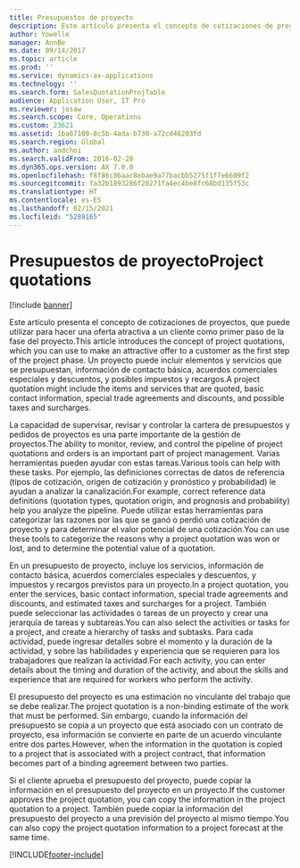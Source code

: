 ```yaml
---
title: Presupuestos de proyecto
description: Este artículo presenta el concepto de cotizaciones de proyectos, que puede utilizar para hacer una oferta atractiva a un cliente como primer paso de la fase del proyecto. Un proyecto puede incluir elementos y servicios que se presupuestan, información de contacto básica, acuerdos comerciales especiales y descuentos, y posibles impuestos y recargos.
author: Yowelle
manager: AnnBe
ms.date: 09/14/2017
ms.topic: article
ms.prod: ''
ms.service: dynamics-ax-applications
ms.technology: ''
ms.search.form: SalesQuotationProjTable
audience: Application User, IT Pro
ms.reviewer: josaw
ms.search.scope: Core, Operations
ms.custom: 23621
ms.assetid: 1ba67109-8c5b-4ada-b730-a72cd46203fd
ms.search.region: Global
ms.author: andchoi
ms.search.validFrom: 2016-02-28
ms.dyn365.ops.version: AX 7.0.0
ms.openlocfilehash: f8f86c86aac8ebae9a77bacbb5275f1f7e6609f2
ms.sourcegitcommit: fa32b1893286f20271fa4ec4be8fc68bd135f53c
ms.translationtype: HT
ms.contentlocale: es-ES
ms.lasthandoff: 02/15/2021
ms.locfileid: "5289165"
---
```

# <a name="project-quotations"></a><span data-ttu-id="55bcb-104">Presupuestos de proyecto</span><span class="sxs-lookup"><span data-stu-id="55bcb-104">Project quotations</span></span>

[!include [banner](../includes/banner.md)]

<span data-ttu-id="55bcb-105">Este artículo presenta el concepto de cotizaciones de proyectos, que puede utilizar para hacer una oferta atractiva a un cliente como primer paso de la fase del proyecto.</span><span class="sxs-lookup"><span data-stu-id="55bcb-105">This article introduces the concept of project quotations, which you can use to make an attractive offer to a customer as the first step of the project phase.</span></span> <span data-ttu-id="55bcb-106">Un proyecto puede incluir elementos y servicios que se presupuestan, información de contacto básica, acuerdos comerciales especiales y descuentos, y posibles impuestos y recargos.</span><span class="sxs-lookup"><span data-stu-id="55bcb-106">A project quotation might include the items and services that are quoted, basic contact information, special trade agreements and discounts, and possible taxes and surcharges.</span></span> 

<span data-ttu-id="55bcb-107">La capacidad de supervisar, revisar y controlar la cartera de presupuestos y pedidos de proyectos es una parte importante de la gestión de proyectos.</span><span class="sxs-lookup"><span data-stu-id="55bcb-107">The ability to monitor, review, and control the pipeline of project quotations and orders is an important part of project management.</span></span> <span data-ttu-id="55bcb-108">Varias herramientas pueden ayudar con estas tareas.</span><span class="sxs-lookup"><span data-stu-id="55bcb-108">Various tools can help with these tasks.</span></span> <span data-ttu-id="55bcb-109">Por ejemplo, las definiciones correctas de datos de referencia (tipos de cotización, origen de cotización y pronóstico y probabilidad) le ayudan a analizar la canalización.</span><span class="sxs-lookup"><span data-stu-id="55bcb-109">For example, correct reference data definitions (quotation types, quotation origin, and prognosis and probability) help you analyze the pipeline.</span></span> <span data-ttu-id="55bcb-110">Puede utilizar estas herramientas para categorizar las razones por las que se ganó o perdió una cotización de proyecto y para determinar el valor potencial de una cotización.</span><span class="sxs-lookup"><span data-stu-id="55bcb-110">You can use these tools to categorize the reasons why a project quotation was won or lost, and to determine the potential value of a quotation.</span></span> 

<span data-ttu-id="55bcb-111">En un presupuesto de proyecto, incluye los servicios, información de contacto básica, acuerdos comerciales especiales y descuentos, y impuestos y recargos previstos para un proyecto.</span><span class="sxs-lookup"><span data-stu-id="55bcb-111">In a project quotation, you enter the services, basic contact information, special trade agreements and discounts, and estimated taxes and surcharges for a project.</span></span> <span data-ttu-id="55bcb-112">También puede seleccionar las actividades o tareas de un proyecto y crear una jerarquía de tareas y subtareas.</span><span class="sxs-lookup"><span data-stu-id="55bcb-112">You can also select the activities or tasks for a project, and create a hierarchy of tasks and subtasks.</span></span> <span data-ttu-id="55bcb-113">Para cada actividad, puede ingresar detalles sobre el momento y la duración de la actividad, y sobre las habilidades y experiencia que se requieren para los trabajadores que realizan la actividad.</span><span class="sxs-lookup"><span data-stu-id="55bcb-113">For each activity, you can enter details about the timing and duration of the activity, and about the skills and experience that are required for workers who perform the activity.</span></span> 

<span data-ttu-id="55bcb-114">El presupuesto del proyecto es una estimación no vinculante del trabajo que se debe realizar.</span><span class="sxs-lookup"><span data-stu-id="55bcb-114">The project quotation is a non-binding estimate of the work that must be performed.</span></span> <span data-ttu-id="55bcb-115">Sin embargo, cuando la información del presupuesto se copia a un proyecto que está asociado con un contrato de proyecto, esa información se convierte en parte de un acuerdo vinculante entre dos partes.</span><span class="sxs-lookup"><span data-stu-id="55bcb-115">However, when the information in the quotation is copied to a project that is associated with a project contract, that information becomes part of a binding agreement between two parties.</span></span> 

<span data-ttu-id="55bcb-116">Si el cliente aprueba el presupuesto del proyecto, puede copiar la información en el presupuesto del proyecto en un proyecto.</span><span class="sxs-lookup"><span data-stu-id="55bcb-116">If the customer approves the project quotation, you can copy the information in the project quotation to a project.</span></span> <span data-ttu-id="55bcb-117">También puede copiar la información del presupuesto del proyecto a una previsión del proyecto al mismo tiempo.</span><span class="sxs-lookup"><span data-stu-id="55bcb-117">You can also copy the project quotation information to a project forecast at the same time.</span></span>





[!INCLUDE[footer-include](../includes/footer-banner.md)]
